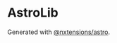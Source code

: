 # AstroLib

Generated with [@nxtensions/astro](https://github.com/nxtensions/nxtensions/tree/main/packages/astro).
